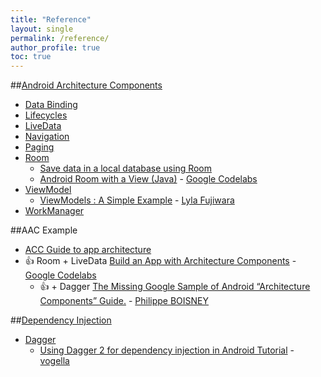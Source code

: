 ```yaml
---
title: "Reference"
layout: single
permalink: /reference/
author_profile: true
toc: true
---
```


##[Android Architecture Components](https://developer.android.com/topic/libraries/architecture/)

* [Data Binding](https://developer.android.com/topic/libraries/data-binding/)
* [Lifecycles](https://developer.android.com/topic/libraries/architect)
* [LiveData](https://developer.android.com/topic/libraries/architecture/livedata)
* [Navigation](https://developer.android.com/topic/libraries/architecture/navigation.html)
* [Paging](https://developer.android.com/topic/libraries/architecture/paging/)
* [Room](https://developer.android.com/topic/libraries/architecture/room)
  * [Save data in a local database using Room](https://developer.android.com/training/data-storage/room)
  * [Android Room with a View (Java)](https://codelabs.developers.google.com/codelabs/android-room-with-a-view/#0) - [Google Codelabs](https://codelabs.developers.google.com/)
* [ViewModel](https://developer.android.com/topic/libraries/architecture/viewmodel)
  * [ViewModels : A Simple Example](https://medium.com/androiddevelopers/viewmodels-a-simple-example-ed5ac416317e) - [Lyla Fujiwara](https://medium.com/@lylalyla)
* [WorkManager](https://developer.android.com/topic/libraries/architecture/workmanager)

##AAC Example
* [ACC Guide to app architecture](https://developer.android.com/jetpack/docs/guide)
* :thumbsup: Room + LiveData [Build an App with Architecture Components](https://codelabs.developers.google.com/codelabs/build-app-with-arch-components/index.html?index=..%2F..index#0) - [Google Codelabs](https://codelabs.developers.google.com/)
  * :thumbsup: + Dagger [The Missing Google Sample of Android “Architecture Components” Guide.](https://proandroiddev.com/the-missing-google-sample-of-android-architecture-components-guide-c7d6e7306b8f) - [Philippe BOISNEY](https://proandroiddev.com/@Phil_Boisney)

##[Dependency Injection](https://en.wikipedia.org/wiki/Dependency_injection)
* [Dagger](https://google.github.io/dagger/)
  * [Using Dagger 2 for dependency injection in Android Tutorial](https://www.vogella.com/tutorials/Dagger/article.html) - [vogella](https://www.vogella.com/)